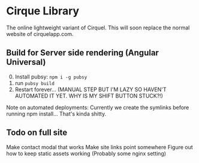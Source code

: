 # Cirque Library

The online lightweight variant of Cirquel. This will soon replace the normal website of cirquelapp.com.

## Build for Server side rendering (Angular Universal)

0. Install pubsy: `npm i -g pubsy`
1. run `pubsy build`
2. Restart forever... (MANUAL STEP BUT I'M LAZY SO HAVEN'T AUTOMATED IT YET. WHY IS MY SHIFT BUTTON STUCK?!)

Note on automated deployments: Currently we create the symlinks before running npm install... That's kinda shitty.

## Todo on full site 
Make contact modal that works
Make site links point somewhere
Figure out how to keep static assets working (Probably some nginx setting)
